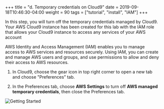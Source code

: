 +++
title = "d. Temporary credentials on Cloud9"
date = 2019-09-18T10:46:30-04:00
weight = 90
tags = ["tutorial", "install", "IAM"]
+++

In this step, you will turn off the temporary credentials managed by Cloud9.
Your AWS Cloud9 instance has been created for this lab with the IAM role that allows your Cloud9 instance to access any services of your AWS account

AWS Identity and Access Management (IAM) enables you to manage access to AWS services and resources securely.
Using IAM, you can create and manage AWS users and groups, and use permissions to allow and deny their access to AWS resources.


1. In Cloud9, choose the gear icon in top right corner to open a new tab and choose "Preferences” tab.

2. In the Preferences tab, choose **AWS Settings** to turn off **AWS managed temporary credentials**, then close the Preferences tab.

![Getting Started](/images/introductory-steps/cloud9-credentials.png)
